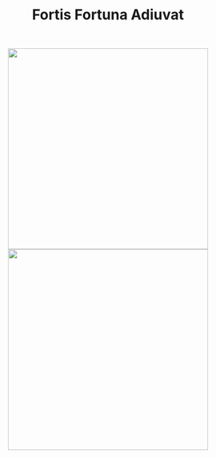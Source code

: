 <h1 align="center">Fortis Fortuna Adiuvat </h1>
<br>

<p align = "center">
  <img src = "https://github-readme-stats.vercel.app/api?username=rhmnaulia&show_icons=true&theme=tokyonight" width = 400>
  <img src = "https://github-readme-streak-stats.herokuapp.com?user=rhmnaulia&theme=tokyonight_duo&hide_border=true" width = 400>
</p>
